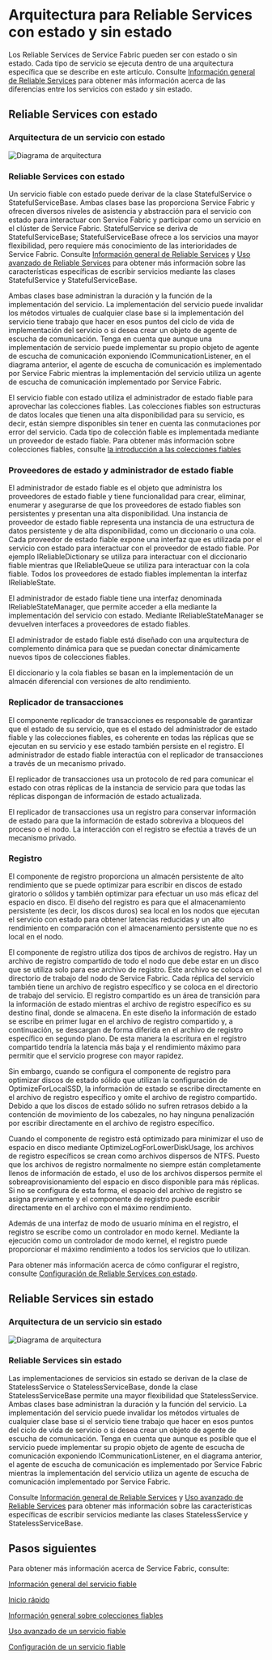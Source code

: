 <properties
   pageTitle="Arquitectura de Reliable Services | Microsoft Azure"
   description="Información general de la arquitectura de Reliable Services para servicios con estado y sin estado."
   services="service-fabric"
   documentationCenter=".net"
   authors="AlanWarwick"
   manager="timlt"
   editor=""/>

<tags
   ms.service="Service-Fabric"
   ms.devlang="dotnet"
   ms.topic="article"
   ms.tgt_pltfrm="NA"
   ms.workload="NA"
   ms.date="09/03/2015"
   ms.author="alanwar"/>

# Arquitectura para Reliable Services con estado y sin estado

Los Reliable Services de Service Fabric pueden ser con estado o sin estado. Cada tipo de servicio se ejecuta dentro de una arquitectura específica que se describe en este artículo. Consulte [Información general de Reliable Services](service-fabric-reliable-services-introduction.md) para obtener más información acerca de las diferencias entre los servicios con estado y sin estado.

## Reliable Services con estado

### Arquitectura de un servicio con estado
![Diagrama de arquitectura](./media/service-fabric-reliable-services-platform-architecture/reliable-stateful-service-architecture.png)

### Reliable Services con estado

Un servicio fiable con estado puede derivar de la clase StatefulService o StatefulServiceBase. Ambas clases base las proporciona Service Fabric y ofrecen diversos niveles de asistencia y abstracción para el servicio con estado para interactuar con Service Fabric y participar como un servicio en el clúster de Service Fabric. StatefulService se deriva de StatefulServiceBase; StatefulServiceBase ofrece a los servicios una mayor flexibilidad, pero requiere más conocimiento de las interioridades de Service Fabric. Consulte [Información general de Reliable Services](service-fabric-reliable-services-introduction.md) y [Uso avanzado de Reliable Services](service-fabric-reliable-services-advanced-usage.md) para obtener más información sobre las características específicas de escribir servicios mediante las clases StatefulService y StatefulServiceBase.

Ambas clases base administran la duración y la función de la implementación del servicio. La implementación del servicio puede invalidar los métodos virtuales de cualquier clase base si la implementación del servicio tiene trabajo que hacer en esos puntos del ciclo de vida de implementación del servicio o si desea crear un objeto de agente de escucha de comunicación. Tenga en cuenta que aunque una implementación de servicio puede implementar su propio objeto de agente de escucha de comunicación exponiendo ICommunicationListener, en el diagrama anterior, el agente de escucha de comunicación es implementado por Service Fabric mientras la implementación del servicio utiliza un agente de escucha de comunicación implementado por Service Fabric.

El servicio fiable con estado utiliza el administrador de estado fiable para aprovechar las colecciones fiables. Las colecciones fiables son estructuras de datos locales que tienen una alta disponibilidad para su servicio, es decir, están siempre disponibles sin tener en cuenta las conmutaciones por error del servicio. Cada tipo de colección fiable es implementada mediante un proveedor de estado fiable. Para obtener más información sobre colecciones fiables, consulte [la introducción a las colecciones fiables](service-fabric-reliable-services-reliable-collections.md)

### Proveedores de estado y administrador de estado fiable

El administrador de estado fiable es el objeto que administra los proveedores de estado fiable y tiene funcionalidad para crear, eliminar, enumerar y asegurarse de que los proveedores de estado fiables son persistentes y presentan una alta disponibilidad. Una instancia de proveedor de estado fiable representa una instancia de una estructura de datos persistente y de alta disponibilidad, como un diccionario o una cola. Cada proveedor de estado fiable expone una interfaz que es utilizada por el servicio con estado para interactuar con el proveedor de estado fiable. Por ejemplo IReliableDictionary se utiliza para interactuar con el diccionario fiable mientras que IReliableQueue se utiliza para interactuar con la cola fiable. Todos los proveedores de estado fiables implementan la interfaz IReliableState.

El administrador de estado fiable tiene una interfaz denominada IReliableStateManager, que permite acceder a ella mediante la implementación del servicio con estado. Mediante IReliableStateManager se devuelven interfaces a proveedores de estado fiables.

El administrador de estado fiable está diseñado con una arquitectura de complemento dinámica para que se puedan conectar dinámicamente nuevos tipos de colecciones fiables.

El diccionario y la cola fiables se basan en la implementación de un almacén diferencial con versiones de alto rendimiento.

### Replicador de transacciones

El componente replicador de transacciones es responsable de garantizar que el estado de su servicio, que es el estado del administrador de estado fiable y las colecciones fiables, es coherente en todas las réplicas que se ejecutan en su servicio y ese estado también persiste en el registro. El administrador de estado fiable interactúa con el replicador de transacciones a través de un mecanismo privado.

El replicador de transacciones usa un protocolo de red para comunicar el estado con otras réplicas de la instancia de servicio para que todas las réplicas dispongan de información de estado actualizada.

El replicador de transacciones usa un registro para conservar información de estado para que la información de estado sobreviva a bloqueos del proceso o el nodo. La interacción con el registro se efectúa a través de un mecanismo privado.

### Registro

El componente de registro proporciona un almacén persistente de alto rendimiento que se puede optimizar para escribir en discos de estado giratorio o sólidos y también optimizar para efectuar un uso más eficaz del espacio en disco. El diseño del registro es para que el almacenamiento persistente (es decir, los discos duros) sea local en los nodos que ejecutan el servicio con estado para obtener latencias reducidas y un alto rendimiento en comparación con el almacenamiento persistente que no es local en el nodo.

El componente de registro utiliza dos tipos de archivos de registro. Hay un archivo de registro compartido de todo el nodo que debe estar en un disco que se utiliza solo para ese archivo de registro. Este archivo se coloca en el directorio de trabajo del nodo de Service Fabric. Cada réplica del servicio también tiene un archivo de registro específico y se coloca en el directorio de trabajo del servicio. El registro compartido es un área de transición para la información de estado mientras el archivo de registro específico es su destino final, donde se almacena. En este diseño la información de estado se escribe en primer lugar en el archivo de registro compartido y, a continuación, se descargan de forma diferida en el archivo de registro específico en segundo plano. De esta manera la escritura en el registro compartido tendría la latencia más baja y el rendimiento máximo para permitir que el servicio progrese con mayor rapidez.

Sin embargo, cuando se configura el componente de registro para optimizar discos de estado sólido que utilizan la configuración de OptimizeForLocalSSD, la información de estado se escribe directamente en el archivo de registro específico y omite el archivo de registro compartido. Debido a que los discos de estado sólido no sufren retrasos debido a la contención de movimiento de los cabezales, no hay ninguna penalización por escribir directamente en el archivo de registro específico.

Cuando el componente de registro está optimizado para minimizar el uso de espacio en disco mediante OptimizeLogForLowerDiskUsage, los archivos de registro específicos se crean como archivos dispersos de NTFS. Puesto que los archivos de registro normalmente no siempre están completamente llenos de información de estado, el uso de los archivos dispersos permite el sobreaprovisionamiento del espacio en disco disponible para más réplicas. Si no se configura de esta forma, el espacio del archivo de registro se asigna previamente y el componente de registro puede escribir directamente en el archivo con el máximo rendimiento.

Además de una interfaz de modo de usuario mínima en el registro, el registro se escribe como un controlador en modo kernel. Mediante la ejecución como un controlador de modo kernel, el registro puede proporcionar el máximo rendimiento a todos los servicios que lo utilizan.

Para obtener más información acerca de cómo configurar el registro, consulte [Configuración de Reliable Services con estado](service-fabric-reliable-services-configuration.md).

## Reliable Services sin estado

### Arquitectura de un servicio sin estado
![Diagrama de arquitectura](./media/service-fabric-reliable-services-platform-architecture/reliable-stateless-service-architecture.png)

### Reliable Services sin estado

Las implementaciones de servicios sin estado se derivan de la clase de StatelessService o StatelessServiceBase, donde la clase StatelessServiceBase permite una mayor flexibilidad que StatelessService. Ambas clases base administran la duración y la función del servicio. La implementación del servicio puede invalidar los métodos virtuales de cualquier clase base si el servicio tiene trabajo que hacer en esos puntos del ciclo de vida de servicio o si desea crear un objeto de agente de escucha de comunicación. Tenga en cuenta que aunque es posible que el servicio puede implementar su propio objeto de agente de escucha de comunicación exponiendo ICommunicationListener, en el diagrama anterior, el agente de escucha de comunicación es implementado por Service Fabric mientras la implementación del servicio utiliza un agente de escucha de comunicación implementado por Service Fabric.

Consulte [Información general de Reliable Services](service-fabric-reliable-services-introduction.md) y [Uso avanzado de Reliable Services](service-fabric-reliable-services-advanced-usage.md) para obtener más información sobre las características específicas de escribir servicios mediante las clases StatelessService y StatelessServiceBase.

<!--Every topic should have next steps and links to the next logical set of content to keep the customer engaged-->
## Pasos siguientes

Para obtener más información acerca de Service Fabric, consulte:

[Información general del servicio fiable](service-fabric-reliable-services-introduction.md)

[Inicio rápido](service-fabric-reliable-services-quick-start.md)

[Información general sobre colecciones fiables](service-fabric-reliable-services-reliable-collections.md)

[Uso avanzado de un servicio fiable](service-fabric-reliable-services-advanced-usage.md)

[Configuración de un servicio fiable](service-fabric-reliable-services-configuration.md)
 

<!---HONumber=Nov15_HO2-->